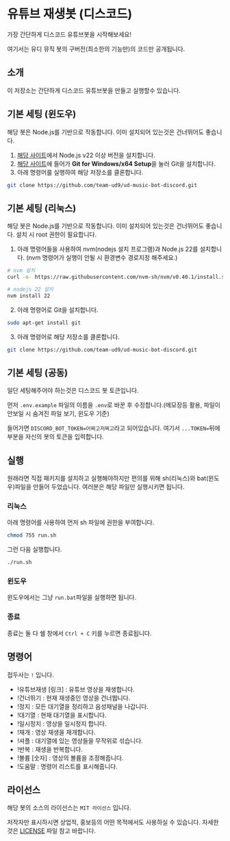 # 유튜브 재생봇 (디스코드)
가장 간단하게 디스코드 유튜브봇을 시작해보세요!

여기서는 유디 뮤직 봇의 구버전(최소한의 기능만)의 코드만 공개됩니다.

## 소개
이 저장소는 간단하게 디스코드 유튜브봇을 만들고 실행할수 있습니다.

## 기본 세팅 (윈도우)
해당 봇은 Node.js를 기반으로 작동합니다. 이미 설치되어 있는것은 건너뛰어도 좋습니다.
1. [해당 사이트](https://nodejs.org/ko/download)에서 Node.js v22 이상 버전을 설치합니다.
2. [해당 사이트](https://git-scm.com/downloads/win)에 들어가 **Git for Windows/x64 Setup**을 눌러 Git을 설치합니다.
3. 아래 명령어를 실행하여 해당 저장소를 클론합니다.
```bash
git clone https://github.com/team-ud9/ud-music-bot-discord.git
```

## 기본 세팅 (리눅스)
해당 봇은 Node.js를 기반으로 작동합니다. 이미 설치되어 있는것은 건너뛰어도 좋습니다. 설치 시 root 권한이 필요합니다.
1. 아래 명령어들을 사용하여 nvm(nodejs 설치 프로그램)과 Node.js 22를 설치합니다. (nvm 명령어가 실행이 안될 시 환경변수 경로지정 해주세요.)
```bash
# nvm 설치
curl -o- https://raw.githubusercontent.com/nvm-sh/nvm/v0.40.1/install.sh | bash

# nodejs 22 설치
nvm install 22
```
2. 아래 명령어로 Git을 설치합니다.
```bash
sudo apt-get install git
```
3. 아래 명령어로 해당 저장소를 클론합니다.
```bash
git clone https://github.com/team-ud9/ud-music-bot-discord.git
```

## 기본 세팅 (공동)
일단 세팅해주어야 하는것은 디스코드 봇 토큰입니다.

먼저 `.env.example` 파일의 이름을 `.env`로 바꾼 후 수정합니다.(메모장등 활용, 파일이 안보일 시 숨겨진 파일 보기, 윈도우 기준)

들어가면 `DISCORD_BOT_TOKEN=어쩌고저쩌고`라고 되어있습니다. 여기서 `...TOKEN=`뒤에 부분을 자신의 봇의 토큰을 입력합니다.

## 실행
원래라면 직접 패키지를 설치하고 실행해야하지만 편의를 위해 sh(리눅스)와 bat(윈도우)파일을 만들어 두었습니다. 여러분은 해당 파일만 실행시키면 됩니다.

### 리눅스
아래 명령어를 사용하여 먼저 sh 파일에 권한을 부여합니다.
```bash
chmod 755 run.sh
```
그런 다음 실행합니다.
```bash
./run.sh
```

### 윈도우
윈도우에서는 그냥 `run.bat`파일을 실행하면 됩니다.

### 종료
종료는 둘 다 쉘 창에서 `Ctrl + C` 키를 누르면 종료됩니다.

## 명령어
접두사는 `!` 입니다.

- !유튜브재생 [링크] : 유튜브 영상을 재생합니다.
- !건너뛰기 : 현재 재생중인 영상을 건너뜁니다.
- !정지 : 모든 대기열을 정리하고 음성채널을 나갑니다.
- !대기열 : 현재 대기열을 표시합니다.
- !일시정지 : 영상을 일시정지 합니다.
- !재개 : 영상 재생을 재개합니다.
- !셔플 : 대기열에 있는 영상들을 무작위로 섞습니다.
- !반복 : 재생을 반복합니다.
- !볼륨 [숫자] : 영상의 볼륨을 조정해줍니다.
- !도움말 : 명령어 리스트를 표시해줍니다.

## 라이선스
해당 봇의 소스의 라이선스는 `MIT 라이선스` 입니다.

저작자만 표시하시면 상업적, 홍보등의 어떤 목적에서도 사용하실 수 있습니다. 자세한 것은 [LICENSE](https://github.com/team-ud9/ud-music-bot-discord/blob/main/LICENSE) 파일 참고 바랍니다.
